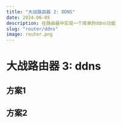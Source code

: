 ```yaml
---
title: "大战路由器 2: DDNS"
date: 2024-06-05
description: 在路由器中实现一个简单的ddns功能
slug: "router/ddns"
image: router.png
---
```


# 大战路由器 3: ddns

## 方案1

## 方案2